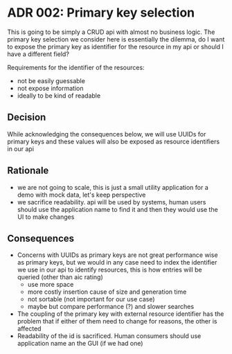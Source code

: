 # ADR 002: Primary key selection
This is going to be simply a CRUD api with almost no business logic. The primary key selection we consider here is essentially
the dilemma, do I want to expose the primary key as identifier for the resource in my api or should I have a different field?

Requirements for the identifier of the resources:
* not be easily guessable 
* not expose information 
* ideally to be kind of readable

## Decision
While acknowledging the consequences below, we will use UUIDs for primary keys and these values will also be exposed as resource identifiers in our api

## Rationale
* we are not going to scale, this is just a small utility application for a demo with mock data, let's keep perspective
* we sacrifice readability. api will be used by systems, human users should use the  application name to find it and then they would use the UI to make changes

## Consequences
* Concerns with UUIDs as primary keys are not great performance wise as primary keys, but we would in any case need to index the identifier we use in our api to identify resources, this is how entries will be queried (other than aic rating)
  * use more space  
  * more costly insertion cause of size and generation time 
  * not sortable (not important for our use case)
  * maybe but compare performance (?) and slower searches
* The coupling of the primary key with external resource identifier has the problem that if either of them need to change for reasons, the other is affected
* Readability of the id is sacrificed. Human consumers should use application name an the GUI (if we had one)
